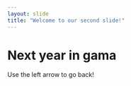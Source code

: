 ```yaml
---
layout: slide
title: "Welcome to our second slide!"
---
```

# Next year in gama
Use the left arrow to go back!
